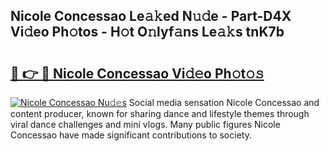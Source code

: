 ## Nicole Concessao Le𝚊𝚔ed N𝚞𝚍e - Part-D4X Vi𝚍eo Ph𝚘tos - H𝚘t O𝚗lyf𝚊ns Le𝚊𝚔s tnK7b

# <h2><a href="http://hf4c5l.feru.top/?c=Nicole+Concessao">🔗 👉 🔴 Nicole Concessao Vi𝚍𝚎o Ph𝚘t𝚘𝚜</a></h2>

[![Nicole Concessao Nu𝚍𝚎s](https://i.imgur.com/0TWrTi3.gif)](http://hf4c5l.feru.top/?c=Nicole+Concessao)
Social media sensation Nicole Concessao and content producer, known for sharing dance and lifestyle themes through viral dance challenges and mini vlogs. Many public figures Nicole Concessao have made significant contributions to society. 
